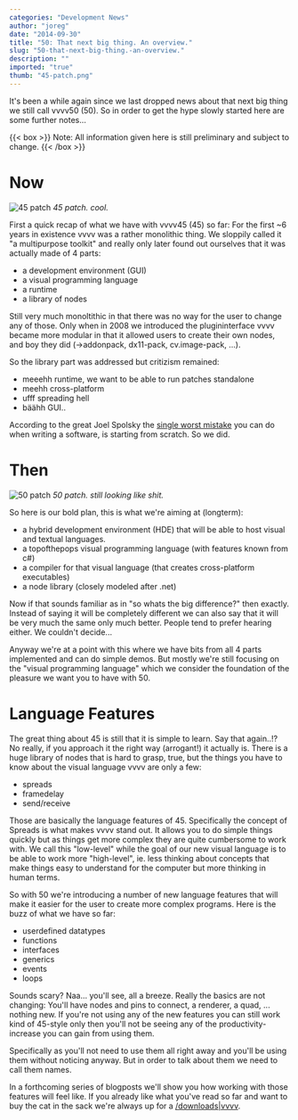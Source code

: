 ```yaml
---
categories: "Development News"
author: "joreg"
date: "2014-09-30"
title: "50: That next big thing. An overview."
slug: "50-that-next-big-thing.-an-overview."
description: ""
imported: "true"
thumb: "45-patch.png"
---
```



It's been a while again since we last dropped news about that next big thing we still call vvvv50 (50). So in order to get the hype slowly started here are some further notes...

{{< box >}}
Note:
All information given here is still preliminary and subject to change. 
{{< /box >}}

# Now
![45 patch](45-patch.png)
*45 patch. cool.*

First a quick recap of what we have with vvvv45 (45) so far: For the first ~6 years in existence vvvv was a rather monolithic thing. We sloppily called it "a multipurpose toolkit" and really only later found out ourselves that it was actually made of 4 parts: 
* a development environment (GUI)
* a visual programming language
* a runtime 
* a library of nodes

Still very much monoltithic in that there was no way for the user to change any of those. Only when in 2008 we introduced the plugininterface vvvv became more modular in that it allowed users to create their own nodes, and boy they did (->addonpack, dx11-pack, cv.image-pack, ...). 

So the library part was addressed but critizism remained: 
* meeehh runtime, we want to be able to run patches standalone 
* meehh cross-platform
* ufff spreading hell
* bäähh GUI..

According to the great Joel Spolsky the [single worst mistake](http://www.joelonsoftware.com/articles/fog0000000069.html) you can do when writing a software, is starting from scratch. So we did. 

# Then
![50 patch](50-patch.png)
*50 patch. still looking like shit.*


So here is our bold plan, this is what we're aiming at (longterm):
* a hybrid development environment (HDE) that will be able to host visual and textual languages. 
* a topofthepops visual programming language (with features known from c#)
* a compiler for that visual language (that creates cross-platform executables)
* a node library (closely modeled after .net)

Now if that sounds familiar as in "so whats the big difference?" then exactly. Instead of saying it will be completely different we can also say that it will be very much the same only much better. People tend to prefer hearing either. We couldn't decide...

Anyway we're at a point with this where we have bits from all 4 parts implemented and can do simple demos. But mostly we're still focusing on the "visual programming language" which we consider the foundation of the pleasure we want you to have with 50.

# Language Features
The great thing about 45 is still that it is simple to learn. Say that again..!? No really, if you approach it the right way (arrogant!) it actually is. There is a huge library of nodes that is hard to grasp, true, but the things you have to know about the visual language vvvv are only a few:
* spreads
* framedelay
* send/receive

Those are basically the language features of 45. Specifically the concept of Spreads is what makes vvvv stand out. It allows you to do simple things quickly but as things get more complex they are quite cumbersome to work with. We call this "low-level" while the goal of our new visual language is to be able to work more "high-level", ie. less thinking about concepts that make things easy to understand for the computer but more thinking in human terms. 

So with 50 we're introducing a number of new language features that will make it easier for the user to create more complex programs. Here is the buzz of what we have so far:
* userdefined datatypes
* functions
* interfaces
* generics
* events
* loops

Sounds scary? Naa... you'll see, all a breeze. Really the basics are not changing: You'll have nodes and pins to connect, a renderer, a quad, ... nothing new. If you're not using any of the new features you can still work kind of 45-style only then you'll not be seeing any of the productivity-increase you can gain from using them. 

Specifically as you'll not need to use them all right away and you'll be using them without noticing anyway. But in order to talk about them we need to call them names.

In a forthcoming series of blogposts we'll show you how working with those features will feel like. If you already like what you've read so far and want to buy the cat in the sack we're always up for a [/downloads|vvvv](flattr).
